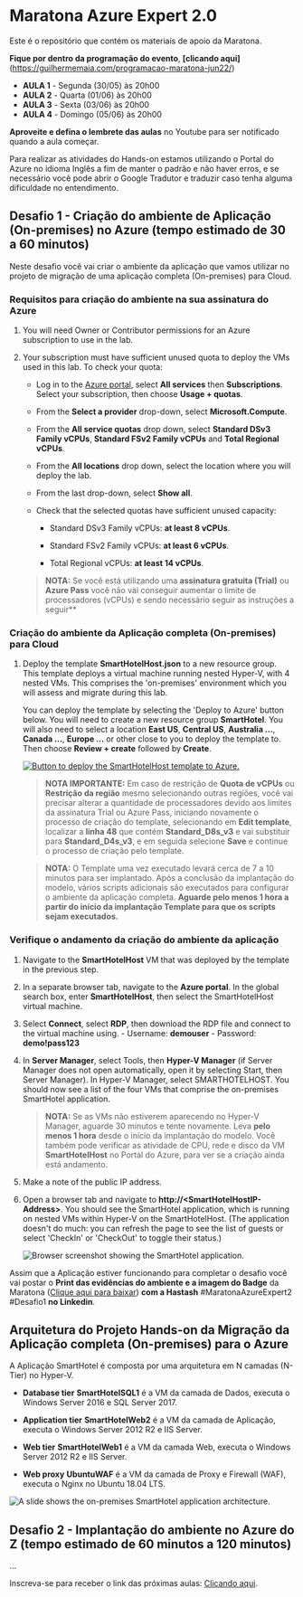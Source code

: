# Maratona Azure Expert 2.0

Este é o repositório que contém os materiais de apoio da Maratona.

**Fique por dentro da programação do evento**, **[clicando aqui]**(https://guilhermemaia.com/programacao-maratona-jun22/) 

- **AULA 1** - Segunda (30/05) às 20h00
- **AULA 2** - Quarta (01/06) às 20h00
- **AULA 3** - Sexta (03/06) às 20h00
- **AULA 4** - Domingo (05/06) às 20h00

**Aproveite e defina o lembrete das aulas** no Youtube para ser notificado quando a aula começar.

Para realizar as atividades do Hands-on estamos utilizando o Portal do Azure no idioma Inglês a fim de manter o padrão e não haver erros, e se necessário você pode abrir o Google Tradutor e traduzir caso tenha alguma dificuldade no entendimento.

## Desafio 1 - Criação do ambiente de Aplicação (On-premises) no Azure (tempo estimado de 30 a 60 minutos)

Neste desafio você vai criar o ambiente da aplicação que vamos utilizar no projeto de migração de uma aplicação completa (On-premises) para Cloud.

### Requisitos para criação do ambiente na sua assinatura do Azure

1. You will need Owner or Contributor permissions for an Azure subscription to use in the lab.

2. Your subscription must have sufficient unused quota to deploy the VMs used in this lab. To check your quota:

    - Log in to the [Azure portal](https://portal.azure.com), select **All services** then **Subscriptions**. Select your subscription, then choose **Usage + quotas**.
  
    - From the **Select a provider** drop-down, select **Microsoft.Compute**.
  
    - From the **All service quotas** drop down, select **Standard DSv3 Family vCPUs**, **Standard FSv2 Family vCPUs** and **Total Regional vCPUs**.
  
    - From the **All locations** drop down, select the location where you will deploy the lab.
  
    - From the last drop-down, select **Show all**.
  
    - Check that the selected quotas have sufficient unused capacity:
  
        - Standard DSv3 Family vCPUs: **at least 8 vCPUs**.
  
        - Standard FSv2 Family vCPUs: **at least 6 vCPUs**.

        - Total Regional vCPUs: **at least 14 vCPUs**.

     > **NOTA:** Se você está utilizando uma **assinatura gratuita (Trial)** ou **Azure Pass** você não vai conseguir aumentar o limite de processadores (vCPUs) e sendo necessário seguir as instruções a seguir**

### Criação do ambiente da Aplicação completa (On-premises) para Cloud

1. Deploy the template **SmartHotelHost.json** to a new resource group. This template deploys a virtual machine running nested Hyper-V, with 4 nested VMs. This comprises the 'on-premises' environment which you will assess and migrate during this lab.

    You can deploy the template by selecting the 'Deploy to Azure' button below. You will need to create a new resource group **SmartHotel**. You will also need to select a location **East US**, **Central US**, **Australia ...**, **Canada ...**, **Europe ...** or other close to you to deploy the template to. Then choose **Review + create** followed by **Create**. 

    <a href="https://portal.azure.com/#create/Microsoft.Template/uri/https%3A%2F%2Fcloudworkshop.blob.core.windows.net%2Fline-of-business-application-migration%2Fsept-2020%2FSmartHotelHost.json" target="_blank">![Button to deploy the SmartHotelHost template to Azure.](/AllFiles/Images/deploy-to-azure.png)</a>

    > **NOTA IMPORTANTE:** Em caso de restrição de **Quota de vCPUs** ou **Restrição da região** mesmo selecionando outras regiões, você vai precisar alterar a quantidade de processadores devido aos limites da assinatura Trial ou Azure Pass, iniciando novamente o processo de criação do template, selecionando em **Edit template**, localizar a **linha 48** que contém **Standard_D8s_v3** e vai substituir para **Standard_D4s_v3**, e em seguida selecione **Save** e continue o processo de criação pelo template.

    > **NOTA:** O Template uma vez executado levará cerca de 7 a 10 minutos para ser implantado. Após a conclusão da implantação do modelo, vários scripts adicionais são executados para configurar o ambiente da aplicação completa. **Aguarde pelo menos 1 hora a partir do início da implantação Template para que os scripts sejam executados.**

### Verifique o andamento da criação do ambiente da aplicação

1. Navigate to the **SmartHotelHost** VM that was deployed by the template in the previous step.

1. In a separate browser tab, navigate to the **Azure portal**. In the global search box, enter **SmartHotelHost**, then select the SmartHotelHost virtual machine.

1. Select **Connect**, select **RDP**, then download the RDP file and connect to the virtual machine using.
        - Username: **demouser**
        - Password: **demo!pass123**

1. In **Server Manager**, select Tools, then **Hyper-V Manager** (if Server Manager does not open automatically, open it by selecting Start, then Server Manager). In Hyper-V Manager, select SMARTHOTELHOST. You should now see a list of the four VMs that comprise the on-premises SmartHotel application.

     > **NOTA:** Se as VMs não estiverem aparecendo no Hyper-V Manager, aguarde 30 minutos e tente novamente. Leva **pelo menos 1 hora** desde o início da implantação do modelo. Você também pode verificar as atividade de CPU, rede e disco da VM **SmartHotelHost** no Portal do Azure, para ver se a criação ainda está andamento.

2. Make a note of the public IP address.

3. Open a browser tab and navigate to **http://\<SmartHotelHostIP-Address\>**. You should see the SmartHotel application, which is running on nested VMs within Hyper-V on the SmartHotelHost. (The application doesn't do much: you can refresh the page to see the list of guests or select 'CheckIn' or 'CheckOut' to toggle their status.)

    ![Browser screenshot showing the SmartHotel application.](/AllFiles/Images/smarthotel.png)

Assim que a Aplicação estiver funcionando para completar o desafio você vai postar o **Print das evidências do ambiente e a imagem do Badge** da Maratona ([Clique aqui para baixar](https://guilhermemaia.com/badge-maratona)) **com a Hastash** #MaratonaAzureExpert2 #Desafio1 **no Linkedin**.

## Arquitetura do Projeto Hands-on da Migração da Aplicação completa (On-premises) para o Azure

A Aplicação SmartHotel é composta por uma arquitetura em N camadas (N-Tier) no Hyper-V.

- **Database tier** **SmartHotelSQL1** é a VM da camada de Dados, executa o Windows Server 2016 e SQL Server 2017.

- **Application tier** **SmartHotelWeb2** é a VM da camada de Aplicação, executa o Windows Server 2012 R2 e IIS Server.

- **Web tier** **SmartHotelWeb1** é a VM da camada Web, executa o Windows Server 2012 R2 e IIS Server.

- **Web proxy** **UbuntuWAF** é a VM da camada de Proxy e Firewall (WAF), executa o Nginx no Ubuntu 18.04 LTS.

![A slide shows the on-premises SmartHotel application architecture.](/AllFiles/Images/overview.png)

## Desafio 2 - Implantação do ambiente no Azure do Z (tempo estimado de 60 minutos a 120 minutos)

...

Inscreva-se para receber o link das próximas aulas: [Clicando aqui](https://guilhermemaia.com/inscricoes-maratona-jun22).




